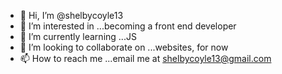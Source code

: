 - 👋 Hi, I’m @shelbycoyle13
- 👀 I’m interested in ...becoming a front end developer
- 🌱 I’m currently learning ...JS
- 💞️ I’m looking to collaborate on ...websites, for now
- 📫 How to reach me ...email me at shelbycoyle13@gmail.com

<!---
shelbycoyle13/shelbycoyle13 is a ✨ special ✨ repository because its `README.md` (this file) appears on your GitHub profile.
You can click the Preview link to take a look at your changes.
--->

